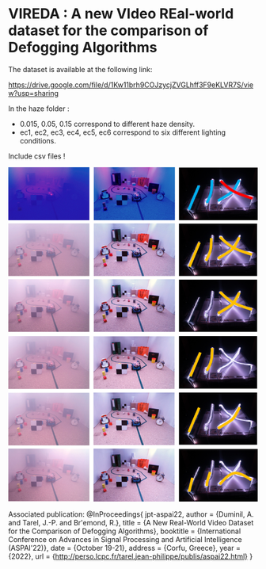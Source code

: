 # VIREDA : A new VIdeo REal-world dataset for the comparison of  Defogging Algorithms 

The dataset is available at the following link:

https://drive.google.com/file/d/1Kw11brh9COJzycjZVGLhff3F9eKLVR7S/view?usp=sharing

In the haze folder : 
* 0.015, 0.05, 0.15 correspond to different haze density.
* ec1, ec2, ec3, ec4, ec5, ec6 correspond to six different lighting conditions.

Include csv files !

![Caption](img/eclairages.png "Several lighting conditions")

Associated publication:
@InProceedings{	  jpt-aspai22,
  author	= {Duminil, A. and Tarel, J.-P. and Br\'emond, R.},
  title		= {A New Real-World Video Dataset for the Comparison of Defogging Algorithms},
  booktitle	= {International Conference on Advances in Signal Processing and Artificial Intelligence (ASPAI'22)},
  date		= {October 19-21},
  address	= {Corfu, Greece},
  year		= {2022},
  url		= {http://perso.lcpc.fr/tarel.jean-philippe/publis/aspai22.html}
}
